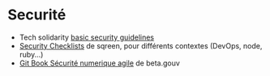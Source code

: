 # Securité

- Tech solidarity [basic security guidelines](https://techsolidarity.org/resources/basic_security.htm)
- [Security Checklists](https://www.sqreen.io/resources) de sqreen, pour différents contextes (DevOps, node, ruby...)
- [Git Book Sécurité numerique agile](https://betagouv.gitbooks.io/securite-numerique-agile/) de beta.gouv
